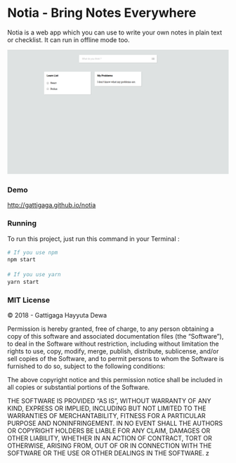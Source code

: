 # Notia - Bring Notes Everywhere

Notia is a web app which you can use to write your own notes in plain text or checklist. It can run in offline mode too.

![Screenshot](./assets/screenshot.png)

### Demo

http://gattigaga.github.io/notia

### Running

To run this project, just run this command in your Terminal :

```bash
# If you use npm
npm start

# If you use yarn
yarn start
```

### MIT License

© 2018 - Gattigaga Hayyuta Dewa

Permission is hereby granted, free of charge, to any person obtaining a copy of this software and associated documentation files (the “Software”), to deal in the Software without restriction, including without limitation the rights to use, copy, modify, merge, publish, distribute, sublicense, and/or sell copies of the Software, and to permit persons to whom the Software is furnished to do so, subject to the following conditions:

The above copyright notice and this permission notice shall be included in all copies or substantial portions of the Software.

THE SOFTWARE IS PROVIDED “AS IS”, WITHOUT WARRANTY OF ANY KIND, EXPRESS OR IMPLIED, INCLUDING BUT NOT LIMITED TO THE WARRANTIES OF MERCHANTABILITY, FITNESS FOR A PARTICULAR PURPOSE AND NONINFRINGEMENT. IN NO EVENT SHALL THE AUTHORS OR COPYRIGHT HOLDERS BE LIABLE FOR ANY CLAIM, DAMAGES OR OTHER LIABILITY, WHETHER IN AN ACTION OF CONTRACT, TORT OR OTHERWISE, ARISING FROM, OUT OF OR IN CONNECTION WITH THE SOFTWARE OR THE USE OR OTHER DEALINGS IN THE SOFTWARE.
z
